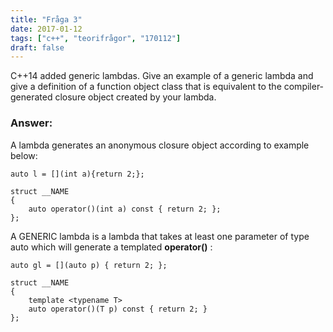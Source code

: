 ```yaml
---
title: "Fråga 3"
date: 2017-01-12
tags: ["c++", "teorifrågor", "170112"]
draft: false
---
```


C++14 added generic lambdas. Give an example of a generic lambda and give a definition
of a function object class that is equivalent to the compiler-generated closure object created
by your lambda.
<!--more-->
### Answer:
A lambda generates an anonymous closure object according to example below:
```
auto l = [](int a){return 2;};

struct __NAME
{
    auto operator()(int a) const { return 2; };
};
```
A GENERIC lambda is a lambda that takes at least one parameter of type auto which will generate a templated **operator()** :
```
auto gl = [](auto p) { return 2; };

struct __NAME
{
    template <typename T>
    auto operator()(T p) const { return 2; }
};
```